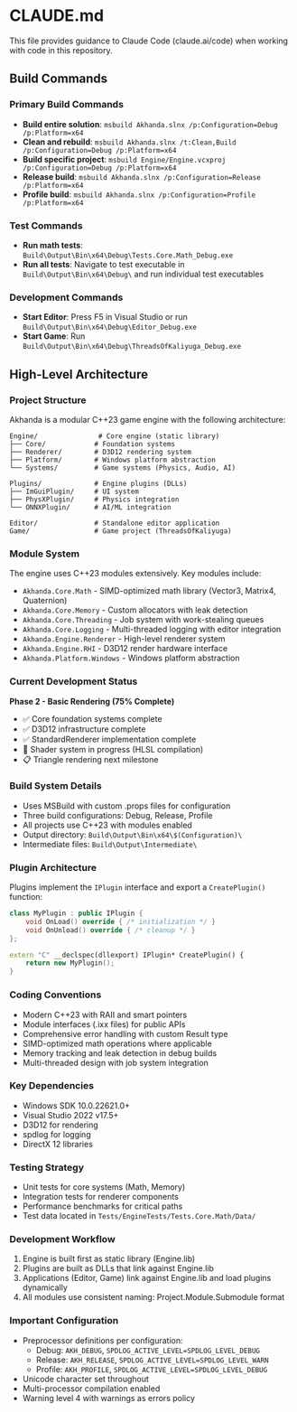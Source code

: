 # CLAUDE.md

This file provides guidance to Claude Code (claude.ai/code) when working with code in this repository.

## Build Commands

### Primary Build Commands
- **Build entire solution**: `msbuild Akhanda.slnx /p:Configuration=Debug /p:Platform=x64`
- **Clean and rebuild**: `msbuild Akhanda.slnx /t:Clean,Build /p:Configuration=Debug /p:Platform=x64`
- **Build specific project**: `msbuild Engine/Engine.vcxproj /p:Configuration=Debug /p:Platform=x64`
- **Release build**: `msbuild Akhanda.slnx /p:Configuration=Release /p:Platform=x64`
- **Profile build**: `msbuild Akhanda.slnx /p:Configuration=Profile /p:Platform=x64`

### Test Commands
- **Run math tests**: `Build\Output\Bin\x64\Debug\Tests.Core.Math_Debug.exe`
- **Run all tests**: Navigate to test executable in `Build\Output\Bin\x64\Debug\` and run individual test executables

### Development Commands
- **Start Editor**: Press F5 in Visual Studio or run `Build\Output\Bin\x64\Debug\Editor_Debug.exe`
- **Start Game**: Run `Build\Output\Bin\x64\Debug\ThreadsOfKaliyuga_Debug.exe`

## High-Level Architecture

### Project Structure
Akhanda is a modular C++23 game engine with the following architecture:

```
Engine/               # Core engine (static library)
├── Core/            # Foundation systems
├── Renderer/        # D3D12 rendering system
├── Platform/        # Windows platform abstraction
└── Systems/         # Game systems (Physics, Audio, AI)

Plugins/             # Engine plugins (DLLs)
├── ImGuiPlugin/     # UI system
├── PhysXPlugin/     # Physics integration
└── ONNXPlugin/      # AI/ML integration

Editor/              # Standalone editor application
Game/                # Game project (ThreadsOfKaliyuga)
```

### Module System
The engine uses C++23 modules extensively. Key modules include:

- `Akhanda.Core.Math` - SIMD-optimized math library (Vector3, Matrix4, Quaternion)
- `Akhanda.Core.Memory` - Custom allocators with leak detection
- `Akhanda.Core.Threading` - Job system with work-stealing queues
- `Akhanda.Core.Logging` - Multi-threaded logging with editor integration
- `Akhanda.Engine.Renderer` - High-level renderer system
- `Akhanda.Engine.RHI` - D3D12 render hardware interface
- `Akhanda.Platform.Windows` - Windows platform abstraction

### Current Development Status
**Phase 2 - Basic Rendering (75% Complete)**
- ✅ Core foundation systems complete
- ✅ D3D12 infrastructure complete
- ✅ StandardRenderer implementation complete
- 🔄 Shader system in progress (HLSL compilation)
- 📋 Triangle rendering next milestone

### Build System Details
- Uses MSBuild with custom .props files for configuration
- Three build configurations: Debug, Release, Profile
- All projects use C++23 with modules enabled
- Output directory: `Build\Output\Bin\x64\$(Configuration)\`
- Intermediate files: `Build\Output\Intermediate\`

### Plugin Architecture
Plugins implement the `IPlugin` interface and export a `CreatePlugin()` function:
```cpp
class MyPlugin : public IPlugin {
    void OnLoad() override { /* initialization */ }
    void OnUnload() override { /* cleanup */ }
};

extern "C" __declspec(dllexport) IPlugin* CreatePlugin() {
    return new MyPlugin();
}
```

### Coding Conventions
- Modern C++23 with RAII and smart pointers
- Module interfaces (.ixx files) for public APIs
- Comprehensive error handling with custom Result<T> type
- SIMD-optimized math operations where applicable
- Memory tracking and leak detection in debug builds
- Multi-threaded design with job system integration

### Key Dependencies
- Windows SDK 10.0.22621.0+
- Visual Studio 2022 v17.5+
- D3D12 for rendering
- spdlog for logging
- DirectX 12 libraries

### Testing Strategy
- Unit tests for core systems (Math, Memory)
- Integration tests for renderer components
- Performance benchmarks for critical paths
- Test data located in `Tests/EngineTests/Tests.Core.Math/Data/`

### Development Workflow
1. Engine is built first as static library (Engine.lib)
2. Plugins are built as DLLs that link against Engine.lib
3. Applications (Editor, Game) link against Engine.lib and load plugins dynamically
4. All modules use consistent naming: Project.Module.Submodule format

### Important Configuration
- Preprocessor definitions per configuration:
  - Debug: `AKH_DEBUG`, `SPDLOG_ACTIVE_LEVEL=SPDLOG_LEVEL_DEBUG`
  - Release: `AKH_RELEASE`, `SPDLOG_ACTIVE_LEVEL=SPDLOG_LEVEL_WARN`
  - Profile: `AKH_PROFILE`, `SPDLOG_ACTIVE_LEVEL=SPDLOG_LEVEL_DEBUG`
- Unicode character set throughout
- Multi-processor compilation enabled
- Warning level 4 with warnings as errors policy